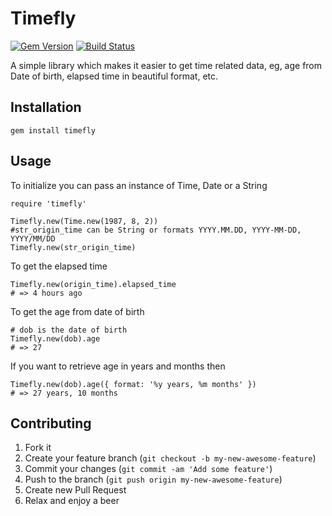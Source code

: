 # Timefly

[![Gem Version](https://badge.fury.io/rb/timefly.svg)](http://badge.fury.io/rb/timefly) [![Build Status](https://travis-ci.org/aaalo/timefly.svg?branch=master)](https://travis-ci.org/aaalo/timefly)

A simple library which makes it easier to get time related data, eg, age from Date of birth, elapsed time in beautiful format, etc.

## Installation
```shell
gem install timefly
```

## Usage
To initialize you can pass an instance of Time, Date or a String
```shell
require 'timefly'

Timefly.new(Time.new(1987, 8, 2))
#str_origin_time can be String or formats YYYY.MM.DD, YYYY-MM-DD, YYYY/MM/DD
Timefly.new(str_origin_time)
```
To get the elapsed time
```shell
Timefly.new(origin_time).elapsed_time
# => 4 hours ago
```
To get the age from date of birth
```shell
# dob is the date of birth
Timefly.new(dob).age
# => 27
```
If you want to retrieve age in years and months then
```shell
Timefly.new(dob).age({ format: '%y years, %m months' })
# => 27 years, 10 months
```



## Contributing

1. Fork it
2. Create your feature branch (`git checkout -b my-new-awesome-feature`)
3. Commit your changes (`git commit -am 'Add some feature'`)
4. Push to the branch (`git push origin my-new-awesome-feature`)
5. Create new Pull Request
6. Relax and enjoy a beer

